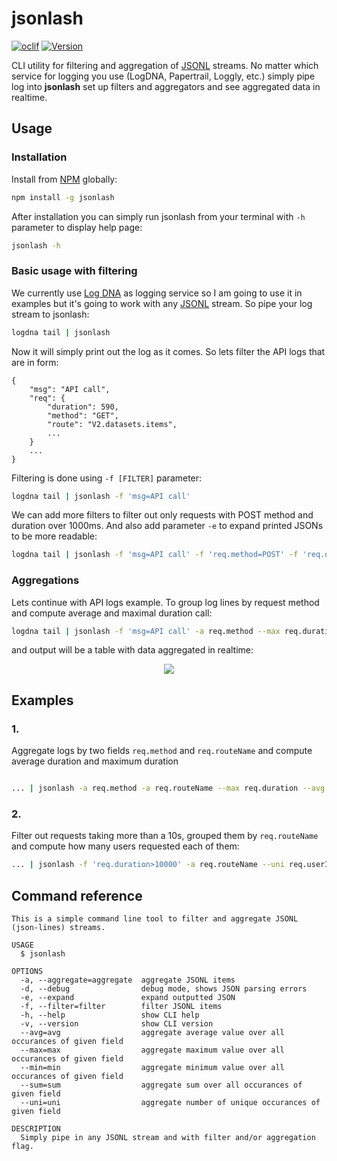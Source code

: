 jsonlash
========

[![oclif](https://img.shields.io/badge/cli-oclif-brightgreen.svg)](https://oclif.io)
[![Version](https://img.shields.io/npm/v/jsonlash.svg)](https://npmjs.org/package/jsonlash)

CLI utility for filtering and aggregation of [JSONL](http://jsonlines.org/) streams. No matter which service for logging you use (LogDNA, Papertrail, Loggly, etc.) simply pipe log into **jsonlash** set up filters and aggregators and see aggregated data in realtime.

## Usage

### Installation

Install from [NPM](http://npmjs.com) globally:

```bash
npm install -g jsonlash
```

After installation you can simply run jsonlash from your terminal with `-h` parameter to display help page:

```bash
jsonlash -h
```

### Basic usage with filtering

We currently use [Log DNA](https://logdna.com/) as logging service so I am going to use it in examples but it's going to work with any [JSONL](http://jsonlines.org/) stream. So pipe your log stream to jsonlash:

```bash
logdna tail | jsonlash
```

Now it will simply print out the log as it comes. So lets filter the API logs that are in form:

```
{
    "msg": "API call",
    "req": {
        "duration": 590,
        "method": "GET",
        "route": "V2.datasets.items",
        ...
    }
    ...
}
```

Filtering is done using `-f [FILTER]` parameter:

```bash
logdna tail | jsonlash -f 'msg=API call'
```

We can add more filters to filter out only requests with POST method and duration over 1000ms. And also add parameter `-e` to expand printed JSONs to be more readable:

```bash
logdna tail | jsonlash -f 'msg=API call' -f 'req.method=POST' -f 'req.duration>1000' -e
```

### Aggregations

Lets continue with API logs example. To group log lines by request method and compute average and maximal duration call:

```bash
logdna tail | jsonlash -f 'msg=API call' -a req.method --max req.duration --avg req.duration
```

and output will be a table with data aggregated in realtime:

<div align="center">
    <img src="https://uc90d6b2f1095fdef187f2d0230d.previews.dropboxusercontent.com/p/orig/AANd1RKoGxAcGEkhWG_dY0JTl927e5STzencbkAfzAC5zvxrx9HH76iTZLib8fCyqCM2qWDBmlaYVHU93ETBmoVJhWK_-t9DccVvCCTYA5pqoaipZ68MzJRfAeYsiFyAZ5uetQVEZ7qpqyzQy2jo3i_9XmIviz0sYp7QbKUPK_OYOjH9CKgCIYWlXTSww7wgzY86P_vckZDrXXBMgBy6TrQf/p.gif?size=1280x960&size_mode=3" />
</div>

## Examples

### 1.

Aggregate logs by two fields `req.method` and `req.routeName` and compute average duration and maximum duration

```bash

... | jsonlash -a req.method -a req.routeName --max req.duration --avg req.duration

```

### 2.

Filter out requests taking more than a 10s, grouped them by `req.routeName` and compute how many users requested each of them:

```bash
... | jsonlash -f 'req.duration>10000' -a req.routeName --uni req.userId
```

## Command reference

```
This is a simple command line tool to filter and aggregate JSONL (json-lines) streams.

USAGE
  $ jsonlash

OPTIONS
  -a, --aggregate=aggregate  aggregate JSONL items
  -d, --debug                debug mode, shows JSON parsing errors
  -e, --expand               expand outputted JSON
  -f, --filter=filter        filter JSONL items
  -h, --help                 show CLI help
  -v, --version              show CLI version
  --avg=avg                  aggregate average value over all occurances of given field
  --max=max                  aggregate maximum value over all occurances of given field
  --min=min                  aggregate minimum value over all occurances of given field
  --sum=sum                  aggregate sum over all occurances of given field
  --uni=uni                  aggregate number of unique occurances of given field

DESCRIPTION
  Simply pipe in any JSONL stream and with filter and/or aggregation flag.
```
